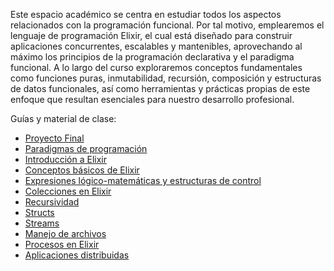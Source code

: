 Este espacio académico se centra en estudiar todos los aspectos relacionados con la programación funcional. Por tal motivo, emplearemos el lenguaje de programación Elixir, el cual está diseñado para construir aplicaciones concurrentes, escalables y mantenibles, aprovechando al máximo los principios de la programación declarativa y el paradigma funcional. A lo largo del curso exploraremos conceptos fundamentales como funciones puras, inmutabilidad, recursión, composición y estructuras de datos funcionales, así como herramientas y prácticas propias de este enfoque que resultan esenciales para nuestro desarrollo profesional.

Guías y material de clase:

- [Proyecto Final](0.proyecto-final.md)
- [Paradigmas de programación](1.paradigmas-programacion.md)
- [Introducción a Elixir](2.introduccion-elixir.md)
- [Conceptos básicos de Elixir](3.conceptos-basicos-elixir.md)
- [Expresiones lógico-matemáticas y estructuras de control](4.expresiones-logico-matematicas.md)
- [Colecciones en Elixir](5.colecciones.md)
- [Recursividad](6.recursividad.md)
- [Structs](7.structs.md)
- [Streams](8.streams.md)
- [Manejo de archivos](9.archivos.md)
- [Procesos en Elixir](10.procesos.md)
- [Aplicaciones distribuidas](11.nodos-dist.md)
